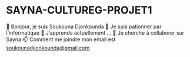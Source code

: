 # SAYNA-CULTUREG-PROJET1
👋 Bonjour, je suis Soukouna Djonkounda
👀 Je suis pationner par l’informatique
🌱 J’apprends actuellement ...
💞️ Je cherche à collaborer sur Sayna
📫 Comment me joindre mon email est soukounadjionkounda@gmail.com
